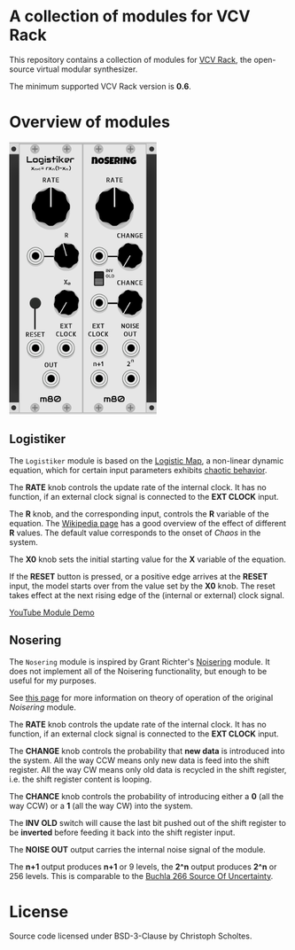 # A collection of modules for VCV Rack

This repository contains a collection of modules for [VCV Rack](https://vcvrack.com/),
the open-source virtual modular synthesizer.

The minimum supported VCV Rack version is **0.6**.

# Overview of modules

![modular80](/modular80.png)

## Logistiker

The `Logistiker` module is based on the [Logistic Map](https://en.wikipedia.org/wiki/Logistic_map),
a non-linear dynamic equation, which for certain input parameters exhibits [chaotic behavior](https://en.wikipedia.org/wiki/Chaos_theory).

The **RATE** knob controls the update rate of the internal clock. It has no function, if an
external clock signal is connected to the **EXT CLOCK** input.

The **R** knob, and the corresponding input, controls the **R** variable of the equation.
The [Wikipedia page](https://en.wikipedia.org/wiki/Logistic_map) has a good overview of the effect
of different **R** values. The default value corresponds to the onset of *Chaos* in the system.

The **X0** knob sets the initial starting value for the **X** variable of the equation.

If the **RESET** button is pressed, or a positive edge arrives at the **RESET** input,
the model starts over from the value set by the **X0** knob. The reset takes effect at the
next rising edge of the (internal or external) clock signal.

[YouTube Module Demo](https://youtu.be/xGSvLBChjzk)

## Nosering

The `Nosering` module is inspired by Grant Richter's [Noisering](https://malekkoheavyindustry.com/product/richter-noisering/) module. It does not implement all of
the Noisering functionality, but enough to be useful for my purposes.

See [this page](https://www.infinitesimal.eu/modules/index.php?title=Malekko_Noisering) for more
information on theory of operation of the original *Noisering* module.

The **RATE** knob controls the update rate of the internal clock. It has no function, if an
external clock signal is connected to the **EXT CLOCK** input.

The **CHANGE** knob controls the probability that **new data** is introduced into the system.
All the way CCW means only new data is feed into the shift register. All the way CW means only
old data is recycled in the shift register, i.e. the shift register content is looping.

The **CHANCE** knob controls the probability of introducing either a **0** (all the way CCW) or
a **1** (all the way CW) into the system.

The **INV OLD** switch will cause the last bit pushed out of the shift register to be **inverted**
before feeding it back into the shift register input.

The **NOISE OUT** output carries the internal noise signal of the module.

The **n+1** output produces **n+1** or 9 levels, the **2^n** output produces **2^n** or 256 levels.
This is comparable to the [Buchla 266 Source Of Uncertainty](https://modularsynthesis.com/roman/buchla_266/266sou.htm).


# License

Source code licensed under BSD-3-Clause by Christoph Scholtes.

